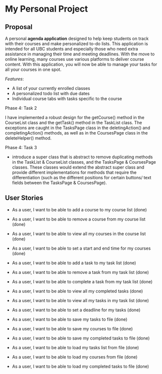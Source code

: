 # My Personal Project

## Proposal

A personal **agenda application** designed to help keep students on track with their courses
and make personalized to-do lists. This application is intended for all UBC students and especially those who need extra
assistance in managing their time and meeting deadlines. With the move to online learning, many courses use various
platforms to deliver course content. With this application, you will now be able to manage your tasks for all your 
courses in one spot.

*Features*:

- A list of your currently enrolled classes
- A personalized todo list with due dates
- Individual course tabs with tasks specific to the course

Phase 4: Task 2

I have implemented a robust design for the getCourse() method in the CourseList class and the getTask() method in the
TaskList class. The exceptions are caught in the TasksPage class in the deletingAction() and completingAction() methods,
as well as in the CoursesPage class in the deleteHelper() method.

Phase 4: Task 3
 
- introduce a super class that is abstract to remove duplicating methods in the TaskList & CourseList classes, and the
  TasksPage & CoursesPage classes. These classes would extend the abstract super class and provide different
  implementations for methods that require the differentiation (such as the different positions for certain buttons/
  text fields between the TasksPage & CoursesPage).

## User Stories

- As a user, I want to be able to add a course to my course list (done)
- As a user, I want to be able to remove a course from my course list (done)
- As a user, I want to be able to view all my courses in the course list (done)
- As a user, I want to be able to set a start and end time for my courses (done)

- As a user, I want to be able to add a task to my task list (done)
- As a user, I want to be able to remove a task from my task list (done)
- As a user, I want to be able to complete a task from my task list (done)
- As a user, I want to be able to view all my completed tasks (done)
- As a user, I want to be able to view all my tasks in my task list (done)
- As a user, I want to be able to set a deadline for my tasks (done)


- As a user, I want to be able to save my tasks to file (done)
- As a user, I want to be able to save my courses to file (done)
- As a user, I want to be able to save my completed tasks to file (done)
- As a user, I want to be able to load my tasks list from file (done)
- As a user, I want to be able to load my courses from file (done)
- As a user, I want to be able to load my completed tasks to file (done)